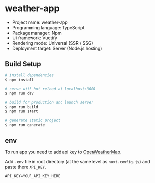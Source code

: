 # weather-app
- Project name: weather-app
- Programming language: TypeScript
- Package manager: Npm
- UI framework: Vuetify
- Rendering mode: Universal (SSR / SSG)
- Deployment target: Server (Node.js hosting)

## Build Setup

```bash
# install dependencies
$ npm install

# serve with hot reload at localhost:3000
$ npm run dev

# build for production and launch server
$ npm run build
$ npm run start

# generate static project
$ npm run generate
```

## env
To run app you need to add api key to [OpenWeatherMap](https://openweathermap.org/).

Add `.env` file in root directory (at the same level as `nuxt.config.js`) and paste there `API_KEY`.
```
API_KEY=YOUR_API_KEY_HERE
```